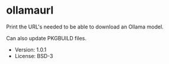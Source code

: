 # ollamaurl

Print the URL's needed to be able to download an Ollama model.

Can also update PKGBUILD files.

* Version: 1.0.1
* License: BSD-3
